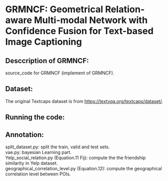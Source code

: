 
# GRMNCF: Geometrical Relation-aware  Multi-modal Network with  Confidence Fusion for Text-based Image Captioning
## Desccription of GRMNCF:
source_code for GRMNCF (implement of GRMNCF).  
  

## Dataset:
  The original Textcaps dataset is from https://textvqa.org/textcaps/dataset/.
## Running the code:
   
## Annotation:
  split_dataset.py:                   split the train, valid and test sets.     
  vae.py: bayesian Learning part.  
  Yelp_social_relation.py (Equation.11 Fij):  compute the  the friendship similarity in Yelp dataset.  
  geographical_correlation_level.py (Equation.12):  compute the geographical correlation level between POIs.
